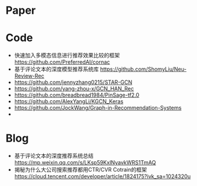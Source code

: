 # Paper


# Code
- 快速加入多模态信息进行推荐效果比较的框架 https://github.com/PreferredAI/cornac
- 基于评论文本的深度模型推荐系统库 https://github.com/ShomyLiu/Neu-Review-Rec
- https://github.com/jennyzhang0215/STAR-GCN
- https://github.com/yang-zhou-x/GCN_HAN_Rec
- https://github.com/breadbread1984/PinSage-tf2.0
- https://github.com/AlexYangLi/KGCN_Keras
- https://github.com/JockWang/Graph-in-Recommendation-Systems
- 
 
# Blog
- 基于评论文本的深度推荐系统总结 https://mp.weixin.qq.com/s/LKsp59KxlNyavkWRS1TmAQ
- 揭秘为什么大公司搜索推荐都用CTR/CVR Cotrain的框架 https://cloud.tencent.com/developer/article/1824175?ivk_sa=1024320u